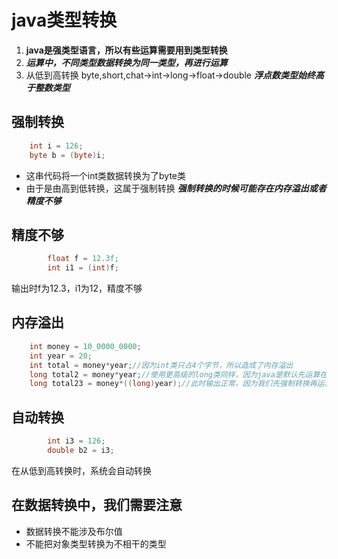 # java类型转换
1. **java是强类型语言，所以有些运算需要用到类型转换**
2. ***运算中，不同类型数据转换为同一类型，再进行运算***
3. 从低到高转换
byte,short,chat->int->long->float->double
***浮点数类型始终高于整数类型***
## 强制转换
```java
    int i = 126;
    byte b = (byte)i;
```
- 这串代码将一个int类数据转换为了byte类
- 由于是由高到低转换，这属于强制转换
***强制转换的时候可能存在内存溢出或者精度不够***
## 精度不够
```java
        float f = 12.3f;
        int i1 = (int)f;
```
输出时f为12.3，i1为12，精度不够
## 内存溢出
```java
    int money = 10_0000_0000;
    int year = 20;
    int total = money*year;//因为int类只占4个字节，所以造成了内存溢出
    long total2 = money*year;//使用更高级的long类同样，因为java是默认先运算在转换，所以已经存在了内存溢出
    long total23 = money*((long)year);//此时输出正常，因为我们先强制转换再运算
```
## 自动转换
```java
        int i3 = 126;
        double b2 = i3;
```
在从低到高转换时，系统会自动转换
## 在数据转换中，我们需要注意
- 数据转换不能涉及布尔值
- 不能把对象类型转换为不相干的类型
